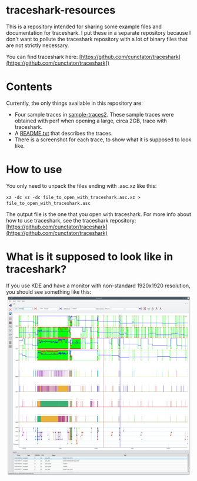 # traceshark-resources

This is a repository intended for sharing some example files and documentation for traceshark. I put these in a separate repository because I don't want to pollute the traceshark repository with a lot of binary files that are not strictly necessary.

You can find traceshark here:
[https://github.com/cunctator/traceshark](https://github.com/cunctator/traceshark])

# Contents

Currently, the only things available in this repository are:
 * Four sample traces in [sample-traces2](https://github.com/cunctator/traceshark-resources/tree/master/sample-traces2). These sample traces were obtained with perf when opening a large, circa 2GB, trace with traceshark.
 * A [README.txt](https://raw.githubusercontent.com/cunctator/traceshark-resources/master/sample-traces2/README.txt) that describes the traces.
 * There is a screenshot for each trace, to show what it is supposed to look like.

# How to use

You only need to unpack the files ending with .asc.xz like this:
```
xz -dc xz -dc file_to_open_with_traceshark.asc.xz > file_to_open_with_traceshark.asc
```

The output file is the one that you open with traceshark. For more info about how to use traceshark, see the traceshark repository:
[https://github.com/cunctator/traceshark](https://github.com/cunctator/traceshark)

# What is it supposed to look like in traceshark?

If you use KDE and have a monitor with non-standard 1920x1920 resolution, you should see something like this:
![Screenshot of traceshark](https://raw.githubusercontent.com/cunctator/traceshark-resources/master/sample-traces2/4cpu-ramload/screenshot.png)
